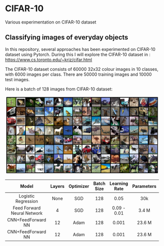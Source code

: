 # CIFAR-10
Various experimentation on CIFAR-10 dataset


## Classifying images of everyday objects
In this repository, several approaches has been experimented on CIFAR-10 dataset using Pytorch. During this I will explore the CIFAR-10 dataset in : https://www.cs.toronto.edu/~kriz/cifar.html

The CIFAR-10 dataset consists of 60000 32x32 colour images in 10 classes, with 6000 images per class. There are 50000 training images and 10000 test images.

Here is a batch of 128 images from CIFAR-10 dataset:

![Screenshot](https://github.com/nanekja/CIFAR-10/blob/master/images/cifar_10.png)



| Model | Layers | Optimizer | Batch Size | Learning Rate | Parameters | Validation Loss | Validation Accuracy |
| :---: | :---: | :---: | :---: | :---: | :---: | :---: | :---: |
| Logistic Regression | None | SGD | 128 | 0.05 | 30k | 1.792 | 0.3718 | 
| Feed Forward Neural Network | 4 | SGD | 128 | 0.09 - 0.01 | 3.4 M | 1.331 | 0.5569 | 
| CNN+FeedForward NN | 12 | Adam | 128 | 0.001 | 23.6 M | 0.943 | 0.7675 |
| CNN+FeedForward NN | 12 | Adam | 128 | 0.001 | 23.6 M | 0.333 | 0.8915 |
